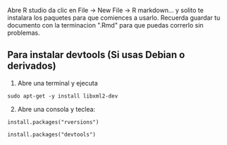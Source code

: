 Abre R studio da clic en File -> New File -> R markdown... y solito te instalara los paquetes para que comiences a usarlo.  Recuerda guardar tu documento con la terminacion ".Rmd" para que puedas correrlo sin problemas.

## Para instalar devtools (Si usas Debian o derivados)
1. Abre una terminal y ejecuta
```
sudo apt-get -y install libxml2-dev
```
2. Abre una consola y teclea:
```
install.packages("rversions")
```
```
install.packages("devtools")
```























